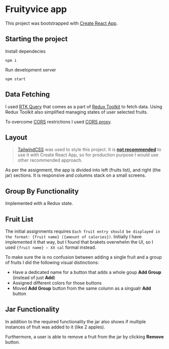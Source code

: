 # Fruityvice app

This project was bootstrapped with [Create React App](https://github.com/facebook/create-react-app).

## 

## Starting the project

Install dependecies

```
npm i
```

Run development server

```
npm start
```



## Data Fetching

I used [RTK Query](https://redux-toolkit.js.org/rtk-query/overview) that comes as a part of [Redux Toolkit](https://redux-toolkit.js.org) to fetch data. Using Redux Toolkit also simplified managing states of user selected fruits.

To overcome [CORS](https://developer.mozilla.org/en-US/docs/Web/HTTP/CORS) restrictions I used [CORS proxy](https://corsproxy.io).



## Layout

> [TailwindCSS](https://tailwindcss.com) was used to style this project. It is [**not recommended**](https://tailwindcss.com/docs/guides/create-react-app) to use it with Create React App, so for production purpose I would use other recommended approach.

As per the assignment, the app is divided into left (fruits list), and right (the jar) sections. It is responsive and columns stack on a small screens.



## Group By Functionality

Implemented with a Redux state.



## Fruit List

The initial assignments requires `Each fruit entry should be displayed in the format: {fruit name} ({amount of calories})`. Initially I have implemented it that way, but I found that brakets overwhelm the UI, so I used `{fruit name} – XX cal` formal instead.

To make sure the is no confusion between adding a single fruit and a group of fruits I did the following visual distinctions:

- Have a dedicated name for a button that adds a whole goup **Add Group** (instead of just **Add**)
- Assigned different colors for those buttons
- Moved **Add Group** button from the same column as a singualr **Add** button



## Jar Functionality

In addition to the required functionality the jar also shows if multiple instances of fruit was added to it (like 2 apples).

Furthermore, a user is able to remove a fruit from the jar by clicking **Remove** button.